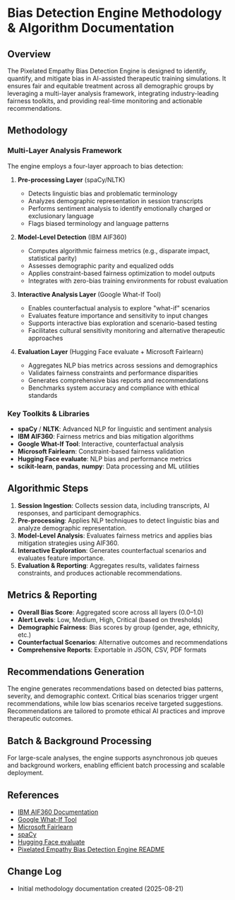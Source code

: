 # Bias Detection Engine Methodology & Algorithm Documentation

## Overview

The Pixelated Empathy Bias Detection Engine is designed to identify, quantify, and mitigate bias in AI-assisted therapeutic training simulations. It ensures fair and equitable treatment across all demographic groups by leveraging a multi-layer analysis framework, integrating industry-leading fairness toolkits, and providing real-time monitoring and actionable recommendations.

## Methodology

### Multi-Layer Analysis Framework

The engine employs a four-layer approach to bias detection:

1. **Pre-processing Layer** (spaCy/NLTK)
   - Detects linguistic bias and problematic terminology
   - Analyzes demographic representation in session transcripts
   - Performs sentiment analysis to identify emotionally charged or exclusionary language
   - Flags biased terminology and language patterns

2. **Model-Level Detection** (IBM AIF360)
   - Computes algorithmic fairness metrics (e.g., disparate impact, statistical parity)
   - Assesses demographic parity and equalized odds
   - Applies constraint-based fairness optimization to model outputs
   - Integrates with zero-bias training environments for robust evaluation

3. **Interactive Analysis Layer** (Google What-If Tool)
   - Enables counterfactual analysis to explore "what-if" scenarios
   - Evaluates feature importance and sensitivity to input changes
   - Supports interactive bias exploration and scenario-based testing
   - Facilitates cultural sensitivity monitoring and alternative therapeutic approaches

4. **Evaluation Layer** (Hugging Face evaluate + Microsoft Fairlearn)
   - Aggregates NLP bias metrics across sessions and demographics
   - Validates fairness constraints and performance disparities
   - Generates comprehensive bias reports and recommendations
   - Benchmarks system accuracy and compliance with ethical standards

### Key Toolkits & Libraries

- **spaCy** / **NLTK**: Advanced NLP for linguistic and sentiment analysis
- **IBM AIF360**: Fairness metrics and bias mitigation algorithms
- **Google What-If Tool**: Interactive, counterfactual analysis
- **Microsoft Fairlearn**: Constraint-based fairness validation
- **Hugging Face evaluate**: NLP bias and performance metrics
- **scikit-learn**, **pandas**, **numpy**: Data processing and ML utilities

## Algorithmic Steps

1. **Session Ingestion**: Collects session data, including transcripts, AI responses, and participant demographics.
2. **Pre-processing**: Applies NLP techniques to detect linguistic bias and analyze demographic representation.
3. **Model-Level Analysis**: Evaluates fairness metrics and applies bias mitigation strategies using AIF360.
4. **Interactive Exploration**: Generates counterfactual scenarios and evaluates feature importance.
5. **Evaluation & Reporting**: Aggregates results, validates fairness constraints, and produces actionable recommendations.

## Metrics & Reporting

- **Overall Bias Score**: Aggregated score across all layers (0.0–1.0)
- **Alert Levels**: Low, Medium, High, Critical (based on thresholds)
- **Demographic Fairness**: Bias scores by group (gender, age, ethnicity, etc.)
- **Counterfactual Scenarios**: Alternative outcomes and recommendations
- **Comprehensive Reports**: Exportable in JSON, CSV, PDF formats

## Recommendations Generation

The engine generates recommendations based on detected bias patterns, severity, and demographic context. Critical bias scenarios trigger urgent recommendations, while low bias scenarios receive targeted suggestions. Recommendations are tailored to promote ethical AI practices and improve therapeutic outcomes.

## Batch & Background Processing

For large-scale analyses, the engine supports asynchronous job queues and background workers, enabling efficient batch processing and scalable deployment.

## References

- [IBM AIF360 Documentation](https://aif360.readthedocs.io/)
- [Google What-If Tool](https://pair-code.github.io/what-if-tool/)
- [Microsoft Fairlearn](https://fairlearn.org/)
- [spaCy](https://spacy.io/)
- [Hugging Face evaluate](https://huggingface.co/docs/evaluate/index)
- [Pixelated Empathy Bias Detection Engine README](../src/lib/ai/bias-detection/README.md)

## Change Log

- Initial methodology documentation created (2025-08-21)
